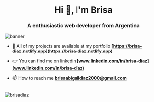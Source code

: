 <h1 align="center">Hi 👋, I'm Brisa</h1>
<h3 align="center">A enthusiastic web developer from Argentina</h3>
<img src="https://res.cloudinary.com/myproyects/image/upload/v1644975807/proyects/Captura_de_pantalla_2022-02-09_232950_o4vbda.png" alt="banner" /> 

- 💼 All of my projects are available at my portfolio **[https://brisa-diaz.netlify.app](https://brisa-diaz.netlify.app)**

- 👉 You can find me on linkedin **[www.linkedin.com/in/brisa-díaz](www.linkedin.com/in/brisa-díaz)**

- 📫 How to reach me **brisaabigaildiaz2000@gmail.com**
  <br> </br>
<p ><img align="center" src="https://github-readme-stats.vercel.app/api/top-langs?username=brisadiaz&show_icons=true&locale=en&layout=compact" alt="brisadiaz" /></p>

